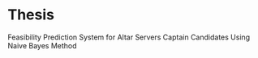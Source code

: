 # Thesis
Feasibility Prediction System for Altar Servers Captain Candidates Using Naive Bayes Method
